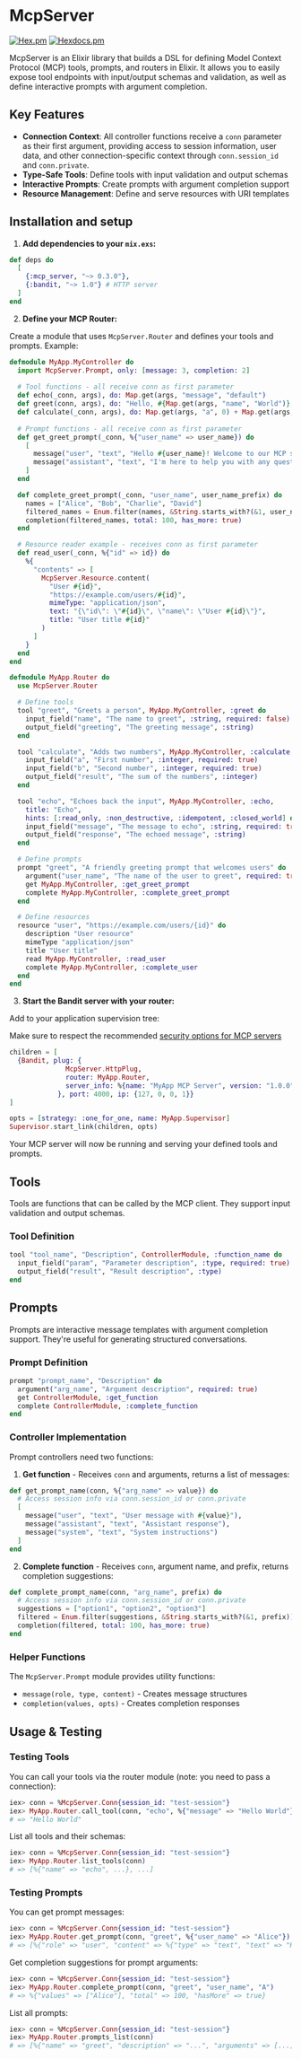# McpServer

[![Hex.pm](https://img.shields.io/hexpm/v/mcp_server.svg)](https://hex.pm/packages/mcp_server)
[![Hexdocs.pm](https://img.shields.io/badge/hexdocs-documentation-blue.svg)](https://hexdocs.pm/mcp_server)

McpServer is an Elixir library that builds a DSL for defining Model Context Protocol (MCP) tools, prompts, and routers in Elixir. It allows you to easily expose tool endpoints with input/output schemas and validation, as well as define interactive prompts with argument completion.

## Key Features

- **Connection Context**: All controller functions receive a `conn` parameter as their first argument, providing access to session information, user data, and other connection-specific context through `conn.session_id` and `conn.private`.
- **Type-Safe Tools**: Define tools with input validation and output schemas
- **Interactive Prompts**: Create prompts with argument completion support
- **Resource Management**: Define and serve resources with URI templates

## Installation and setup

1. **Add dependencies to your `mix.exs`:**

```elixir
def deps do
  [
    {:mcp_server, "~> 0.3.0"},
    {:bandit, "~> 1.0"} # HTTP server
  ]
end
```

2. **Define your MCP Router:**

Create a module that uses `McpServer.Router` and defines your tools and prompts. Example:

```elixir
defmodule MyApp.MyController do
  import McpServer.Prompt, only: [message: 3, completion: 2]
  
  # Tool functions - all receive conn as first parameter
  def echo(_conn, args), do: Map.get(args, "message", "default")
  def greet(conn, args), do: "Hello, #{Map.get(args, "name", "World")}, you are connected with session #{conn.session_id}!"
  def calculate(_conn, args), do: Map.get(args, "a", 0) + Map.get(args, "b", 0)
  
  # Prompt functions - all receive conn as first parameter
  def get_greet_prompt(_conn, %{"user_name" => user_name}) do
    [
      message("user", "text", "Hello #{user_name}! Welcome to our MCP server. How can I assist you today?"),
      message("assistant", "text", "I'm here to help you with any questions or tasks you might have.")
    ]
  end

  def complete_greet_prompt(_conn, "user_name", user_name_prefix) do
    names = ["Alice", "Bob", "Charlie", "David"]
    filtered_names = Enum.filter(names, &String.starts_with?(&1, user_name_prefix))
    completion(filtered_names, total: 100, has_more: true)
  end

  # Resource reader example - receives conn as first parameter
  def read_user(_conn, %{"id" => id}) do
    %{
      "contents" => [
        McpServer.Resource.content(
          "User #{id}",
          "https://example.com/users/#{id}",
          mimeType: "application/json",
          text: "{\"id\": \"#{id}\", \"name\": \"User #{id}\"}",
          title: "User title #{id}"
        )
      ]
    }
  end
end

defmodule MyApp.Router do
  use McpServer.Router

  # Define tools
  tool "greet", "Greets a person", MyApp.MyController, :greet do
    input_field("name", "The name to greet", :string, required: false)
    output_field("greeting", "The greeting message", :string)
  end

  tool "calculate", "Adds two numbers", MyApp.MyController, :calculate do
    input_field("a", "First number", :integer, required: true)
    input_field("b", "Second number", :integer, required: true)
    output_field("result", "The sum of the numbers", :integer)
  end

  tool "echo", "Echoes back the input", MyApp.MyController, :echo,
    title: "Echo",
    hints: [:read_only, :non_destructive, :idempotent, :closed_world] do
    input_field("message", "The message to echo", :string, required: true)
    output_field("response", "The echoed message", :string)
  end

  # Define prompts
  prompt "greet", "A friendly greeting prompt that welcomes users" do
    argument("user_name", "The name of the user to greet", required: true)
    get MyApp.MyController, :get_greet_prompt
    complete MyApp.MyController, :complete_greet_prompt
  end

  # Define resources
  resource "user", "https://example.com/users/{id}" do
    description "User resource"
    mimeType "application/json"
    title "User title"
    read MyApp.MyController, :read_user
    complete MyApp.MyController, :complete_user
  end
end
```

3. **Start the Bandit server with your router:**

Add to your application supervision tree:

Make sure to respect the recommended [security options for MCP servers](https://modelcontextprotocol.io/specification/2025-06-18/basic/transports#security-warning)

```elixir
children = [
  {Bandit, plug: {
              McpServer.HttpPlug,
              router: MyApp.Router,
              server_info: %{name: "MyApp MCP Server", version: "1.0.0"}
            }, port: 4000, ip: {127, 0, 0, 1}}
]

opts = [strategy: :one_for_one, name: MyApp.Supervisor]
Supervisor.start_link(children, opts)
```

Your MCP server will now be running and serving your defined tools and prompts.

## Tools

Tools are functions that can be called by the MCP client. They support input validation and output schemas.

### Tool Definition

```elixir
tool "tool_name", "Description", ControllerModule, :function_name do
  input_field("param", "Parameter description", :type, required: true)
  output_field("result", "Result description", :type)
end
```

## Prompts

Prompts are interactive message templates with argument completion support. They're useful for generating structured conversations.

### Prompt Definition

```elixir
prompt "prompt_name", "Description" do
  argument("arg_name", "Argument description", required: true)
  get ControllerModule, :get_function
  complete ControllerModule, :complete_function
end
```

### Controller Implementation

Prompt controllers need two functions:

1. **Get function** - Receives `conn` and arguments, returns a list of messages:

```elixir
def get_prompt_name(conn, %{"arg_name" => value}) do
  # Access session info via conn.session_id or conn.private
  [
    message("user", "text", "User message with #{value}"),
    message("assistant", "text", "Assistant response"),
    message("system", "text", "System instructions")
  ]
end
```

2. **Complete function** - Receives `conn`, argument name, and prefix, returns completion suggestions:

```elixir
def complete_prompt_name(conn, "arg_name", prefix) do
  # Access session info via conn.session_id or conn.private
  suggestions = ["option1", "option2", "option3"]
  filtered = Enum.filter(suggestions, &String.starts_with?(&1, prefix))
  completion(filtered, total: 100, has_more: true)
end
```

### Helper Functions

The `McpServer.Prompt` module provides utility functions:

- `message(role, type, content)` - Creates message structures
- `completion(values, opts)` - Creates completion responses

## Usage & Testing

### Testing Tools

You can call your tools via the router module (note: you need to pass a connection):

```elixir
iex> conn = %McpServer.Conn{session_id: "test-session"}
iex> MyApp.Router.call_tool(conn, "echo", %{"message" => "Hello World"})
# => "Hello World"
```

List all tools and their schemas:

```elixir
iex> conn = %McpServer.Conn{session_id: "test-session"}
iex> MyApp.Router.list_tools(conn)
# => [%{"name" => "echo", ...}, ...]
```

### Testing Prompts

You can get prompt messages:

```elixir
iex> conn = %McpServer.Conn{session_id: "test-session"}
iex> MyApp.Router.get_prompt(conn, "greet", %{"user_name" => "Alice"})
# => [%{"role" => "user", "content" => %{"type" => "text", "text" => "Hello Alice! ..."}}, ...]
```

Get completion suggestions for prompt arguments:

```elixir
iex> conn = %McpServer.Conn{session_id: "test-session"}
iex> MyApp.Router.complete_prompt(conn, "greet", "user_name", "A")
# => %{"values" => ["Alice"], "total" => 100, "hasMore" => true}
```

List all prompts:

```elixir
iex> conn = %McpServer.Conn{session_id: "test-session"}
iex> MyApp.Router.prompts_list(conn)
# => [%{"name" => "greet", "description" => "...", "arguments" => [...]}, ...]
```
